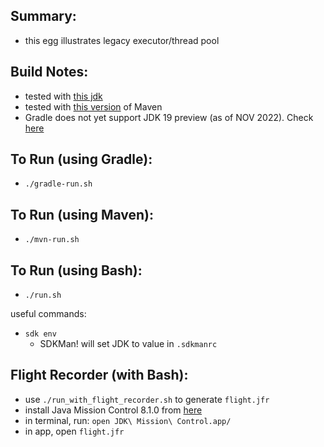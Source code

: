 
Summary:
---------

* this egg illustrates legacy executor/thread pool 

Build Notes:
------------

* tested with [this jdk](../JDK.version.md)
* tested with [this version](../Maven.version.md) of Maven 
* Gradle does not yet support JDK 19 preview (as of NOV 2022). Check [here](https://docs.gradle.org/current/userguide/compatibility.html)

To Run (using Gradle):
---------------------

* `./gradle-run.sh`

To Run (using Maven):
---------------------

* `./mvn-run.sh`

To Run (using Bash):
----------------------

* `./run.sh`

useful commands:

* `sdk env`
    - SDKMan! will set JDK to value in `.sdkmanrc`

Flight Recorder (with Bash):
----------------

* use `./run_with_flight_recorder.sh` to generate `flight.jfr`
* install Java Mission Control 8.1.0 from [here](https://adoptopenjdk.net/jmc.html)
* in terminal, run: `open JDK\ Mission\ Control.app/`
* in app, open `flight.jfr`
